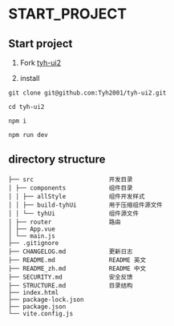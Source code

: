 # START_PROJECT

## Start project

1. Fork [tyh-ui2](https://github.com/Tyh2001/tyh-ui2)

2. install

```shell
git clone git@github.com:Tyh2001/tyh-ui2.git

cd tyh-ui2

npm i

npm run dev
```

## directory structure

```
├── src                     开发目录
│ ├── components            组件目录
│ │ ├── allStyle            组件开发样式
│ │ ├── build-tyhUi         用于压缩组件源文件
│ │ └── tyhUi               组件源文件
│ ├── router                路由
│ ├── App.vue
│ └── main.js
├── .gitignore
├── CHANGELOG.md            更新日志
├── README.md               README 英文
├── README_zh.md            README 中文
├── SECURITY.md             安全反馈
├── STRUCTURE.md            目录结构
├── index.html
├── package-lock.json
├── package.json
└── vite.config.js
```
